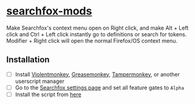 # [searchfox-mods][]

Make Searchfox's context menu open on Right click, and make Alt + Left click and Ctrl + Left click instantly go to definitions or search for tokens. Modifier + Right click will open the normal Firefox/OS context menu.

## Installation

- [ ] Install [Violentmonkey][], [Greasemonkey][], [Tampermonkey][], or another userscript manager
- [ ] Go to the [Searchfox settings page][] and set all feature gates to `Alpha`
- [ ] Install the script from [here][searchfox-mods]

[searchfox-mods]: https://cdn.jsdelivr.net/gh/aminomancer/searchfox-mods@latest/searchfoxMods.user.js
[violentmonkey]: https://addons.mozilla.org/firefox/addon/violentmonkey
[greasemonkey]: https://addons.mozilla.org/en-US/firefox/addon/greasemonkey/
[tampermonkey]: https://addons.mozilla.org/en-US/firefox/addon/tampermonkey/
[searchfox settings page]: https://searchfox.org/mozilla-release/pages/settings.html
